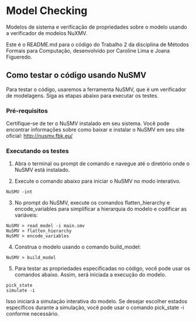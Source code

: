 # Model Checking
Modelos de sistema e verificação de propriedades sobre o modelo usando a verificador de modelos NuXMV.

Este é o README.md para o código do Trabalho 2 da disciplina de Métodos Formais para Computação, desenvolvido por Caroline Lima e Joana Figueredo.


## Como testar o código usando NuSMV
Para testar o código, usaremos a ferramenta NuSMV, que é um verificador de modelagens. Siga as etapas abaixo para executar os testes.

### Pré-requisitos
Certifique-se de ter o NuSMV instalado em seu sistema. Você pode encontrar informações sobre como baixar e instalar o NuSMV em seu site oficial: http://nusmv.fbk.eu/


### Executando os testes
1. Abra o terminal ou prompt de comando e navegue até o diretório onde o NuSMV está instalado.

2. Execute o comando abaixo para iniciar o NuSMV no modo interativo.


```
NuSMV -int
```

3. No prompt do NuSMV, execute os comandos flatten_hierarchy e encode_variables para simplificar a hierarquia do modelo e codificar as variáveis:
```
NuSMV > read_model -i main.smv
NuSMV > flatten_hierarchy
NuSMV > encode_variables
```
4. Construa o modelo usando o comando build_model:
```
NuSMV > build_model
```

5. Para testar as propriedades especificadas no código, você pode usar os comandos abaixo. Assim, será iniciada a execução do modelo.
``` 
pick_state
simulate -i
```
Isso iniciará a simulação interativa do modelo. Se desejar escolher estados específicos durante a simulação, você pode usar o comando pick_state -i conforme necessário.
